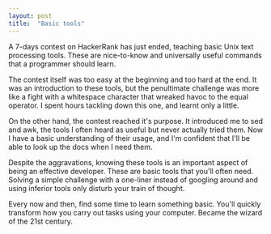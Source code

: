 ```yaml
---
layout: post
title:  "Basic tools"
---
```


A 7-days contest on HackerRank has just ended, teaching basic Unix text processing tools.
These are nice-to-know and universally useful commands that a programmer should learn.

The contest itself was too easy at the beginning and too hard at the end. It was an introduction
to these tools, but the penultimate challenge was more like a fight with a whitespace character
that wreaked havoc to the equal operator. I spent hours tackling down this one, and learnt
only a little.

On the other hand, the contest reached it's purpose. It introduced me to sed and awk, the tools
I often heard as useful but never actually tried them. Now I have a basic understanding of
their usage, and I'm confident that I'll be able to look up the docs when I need them.

Despite the aggravations, knowing these tools is an important aspect of being an effective developer.
These are basic tools that you'll often need. Solving a simple challenge with a one-liner
instead of googling around and using inferior tools only disturb your train of thought.

Every now and then, find some time to learn something basic. You'll quickly transform
how you carry out tasks using your computer. Became the wizard of the 21st century.
